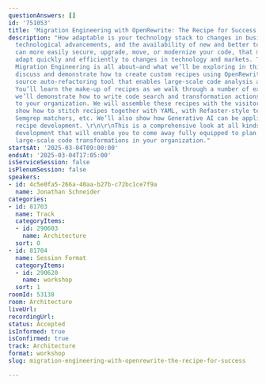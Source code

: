 ```yaml
---
questionAnswers: []
id: '751053'
title: 'Migration Engineering with OpenRewrite: The Recipe for Success'
description: "How adaptable is your technology stack to changes in business requirements,
  technological advancements, and the availability of new and better tools? When you
  can more easily secure, upgrade, move, or modernize your code, that means you can
  adapt quickly and efficiently to changes in technology and markets. That’s what
  Migration Engineering is all about—and what we’ll be exploring in this workshop.\r\n\r\nWe’ll
  discuss and demonstrate how to create custom recipes using OpenRewrite, an open
  source auto-refactoring tool that enables large-scale code analysis and transformations.
  You’ll learn the make-up of recipes as we walk through a number of examples, then
  we’ll demonstrate how to write code search and transformation actions that are custom
  to your organization. We will assemble these recipes with the visitor pattern, and
  show how to stitch recipes together with YAML, with Refaster-style templates, with
  Semgrep matchers, etc. We’ll also show how Generative AI can be applied to accelerate
  recipe development. \r\n\r\nThis is a comprehensive look at all kinds of recipe
  development that will enable you to come away fully equipped to plan and exercise
  large-scale code transformations in your organization."
startsAt: '2025-03-04T09:00:00'
endsAt: '2025-03-04T17:05:00'
isServiceSession: false
isPlenumSession: false
speakers:
- id: 4c5e0fa5-266a-40aa-b27b-c72bc1ce7f9a
  name: Jonathan Schneider
categories:
- id: 81703
  name: Track
  categoryItems:
  - id: 290603
    name: Architecture
  sort: 0
- id: 81704
  name: Session Format
  categoryItems:
  - id: 290620
    name: workshop
  sort: 1
roomId: 53138
room: Architecture
liveUrl:
recordingUrl:
status: Accepted
isInformed: true
isConfirmed: true
track: Architecture
format: workshop
slug: migration-engineering-with-openrewrite-the-recipe-for-success

---
```

